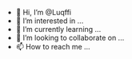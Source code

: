 - 👋 Hi, I’m @Luqffi
- 👀 I’m interested in ...
- 🌱 I’m currently learning ...
- 💞️ I’m looking to collaborate on ...
- 📫 How to reach me ...

<!---
Luqffi/Luqffi is a ✨ special ✨ repository because its `README.md` (this file) appears on your GitHub profile.
You can click the Preview link to take a look at your changes.
--->

